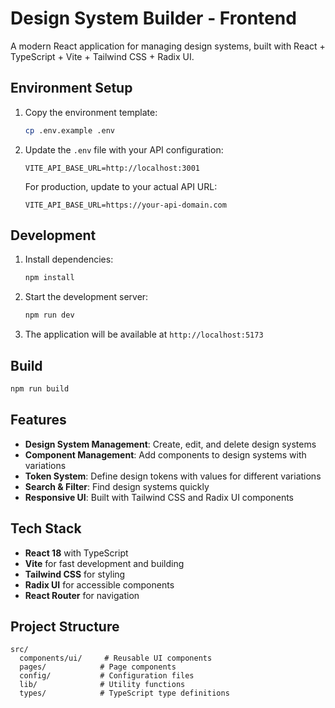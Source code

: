 # Design System Builder - Frontend

A modern React application for managing design systems, built with React + TypeScript + Vite + Tailwind CSS + Radix UI.

## Environment Setup

1. Copy the environment template:
   ```bash
   cp .env.example .env
   ```

2. Update the `.env` file with your API configuration:
   ```
   VITE_API_BASE_URL=http://localhost:3001
   ```

   For production, update to your actual API URL:
   ```
   VITE_API_BASE_URL=https://your-api-domain.com
   ```

## Development

1. Install dependencies:
   ```bash
   npm install
   ```

2. Start the development server:
   ```bash
   npm run dev
   ```

3. The application will be available at `http://localhost:5173`

## Build

```bash
npm run build
```

## Features

- **Design System Management**: Create, edit, and delete design systems
- **Component Management**: Add components to design systems with variations
- **Token System**: Define design tokens with values for different variations
- **Search & Filter**: Find design systems quickly
- **Responsive UI**: Built with Tailwind CSS and Radix UI components

## Tech Stack

- **React 18** with TypeScript
- **Vite** for fast development and building
- **Tailwind CSS** for styling
- **Radix UI** for accessible components
- **React Router** for navigation

## Project Structure

```
src/
  components/ui/     # Reusable UI components
  pages/            # Page components
  config/           # Configuration files
  lib/              # Utility functions
  types/            # TypeScript type definitions
```
